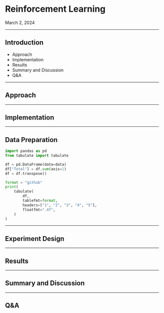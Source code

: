 # Reinforcement Learning

March 2, 2024

---

## Introduction

<!-- .slide: data-ou-bg-type="light" -->

- Approach
- Implementation
- Results
- Summary and Discussion
- Q&A

---

## Approach

<!-- .slide: data-ou-bg-type="light" -->

---

## Implementation

----

## Data Preparation

```py
import pandas as pd
from tabulate import tabulate

df = pd.DataFrame(data=data)
df["Total"] = df.sum(axis=1)
df = df.transpose()

format = "github"
print(
    tabulate(
        df,
        tablefmt=format,
        headers=["1", "2", "3", "4", "5"],
        floatfmt=".4f",
    )
)
```

----

## Experiment Design

---

## Results

---

## Summary and Discussion

---

## Q&A

